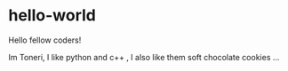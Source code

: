 # hello-world
Hello fellow coders!

Im Toneri, I like python and c++ , I also like them soft chocolate cookies ...
